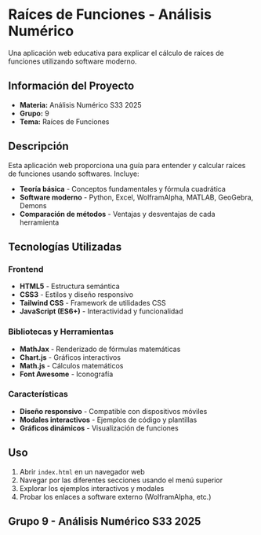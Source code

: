 # Raíces de Funciones - Análisis Numérico

Una aplicación web educativa para explicar el cálculo de raíces de funciones utilizando software moderno.

## Información del Proyecto

- **Materia:** Análisis Numérico S33 2025
- **Grupo:** 9
- **Tema:** Raíces de Funciones

## Descripción

Esta aplicación web proporciona una guía para entender y calcular raíces de funciones usando softwares. Incluye:

- **Teoría básica** - Conceptos fundamentales y fórmula cuadrática
- **Software moderno** - Python, Excel, WolframAlpha, MATLAB, GeoGebra, Demons
- **Comparación de métodos** - Ventajas y desventajas de cada herramienta

## Tecnologías Utilizadas

### Frontend
- **HTML5** - Estructura semántica
- **CSS3** - Estilos y diseño responsivo
- **Tailwind CSS** - Framework de utilidades CSS
- **JavaScript (ES6+)** - Interactividad y funcionalidad

### Bibliotecas y Herramientas
- **MathJax** - Renderizado de fórmulas matemáticas
- **Chart.js** - Gráficos interactivos
- **Math.js** - Cálculos matemáticos
- **Font Awesome** - Iconografía

### Características
- **Diseño responsivo** - Compatible con dispositivos móviles
- **Modales interactivos** - Ejemplos de código y plantillas
- **Gráficos dinámicos** - Visualización de funciones

## Uso

1. Abrir `index.html` en un navegador web
2. Navegar por las diferentes secciones usando el menú superior
3. Explorar los ejemplos interactivos y modales
4. Probar los enlaces a software externo (WolframAlpha, etc.)


## Grupo 9 - Análisis Numérico S33 2025
